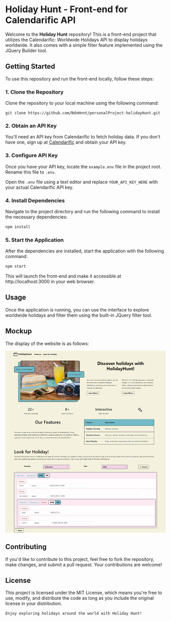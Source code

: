# Holiday Hunt - Front-end for Calendarific API

Welcome to the **Holiday Hunt** repository! This is a front-end project that utilizes the Calendarific: Worldwide Holidays API to display holidays worldwide. It also comes with a simple filter feature implemented using the JQuery Builder tool.

## Getting Started

To use this repository and run the front-end locally, follow these steps:

### 1. Clone the Repository

Clone the repository to your local machine using the following command:

```
git clone https://github.com/NdnHnnt/personalProject-holidayHunt.git
```

### 2. Obtain an API Key

You'll need an API key from Calendarific to fetch holiday data. If you don't have one, sign up at [Calendarific](https://calendarific.com/) and obtain your API key.

### 3. Configure API Key

Once you have your API key, locate the `example.env` file in the project root. Rename this file to `.env`.

Open the `.env` file using a text editor and replace `YOUR_API_KEY_HERE` with your actual Calendarific API key.

### 4. Install Dependencies

Navigate to the project directory and run the following command to install the necessary dependencies:

```bash
npm install
```

### 5. Start the Application

After the dependencies are installed, start the application with the following command:

```bash
npm start
```

This will launch the front-end and make it accessible at http://localhost:3000 in your web browser.

## Usage
Once the application is running, you can use the interface to explore worldwide holidays and filter them using the built-in JQuery filter tool.

## Mockup
The display of the website is as follows:

![Mockup](mockup.png)


## Contributing
If you'd like to contribute to this project, feel free to fork the repository, make changes, and submit a pull request. Your contributions are welcome!

## License
This project is licensed under the MIT License, which means you're free to use, modify, and distribute the code as long as you include the original license in your distribution.

```
Enjoy exploring holidays around the world with Holiday Hunt!
```


